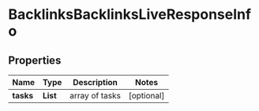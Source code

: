 # BacklinksBacklinksLiveResponseInfo


## Properties

| Name | Type | Description | Notes |
|------------ | ------------- | ------------- | -------------|
**tasks** | **List<BacklinksBacklinksLiveTaskInfo>** | array of tasks |[optional]|